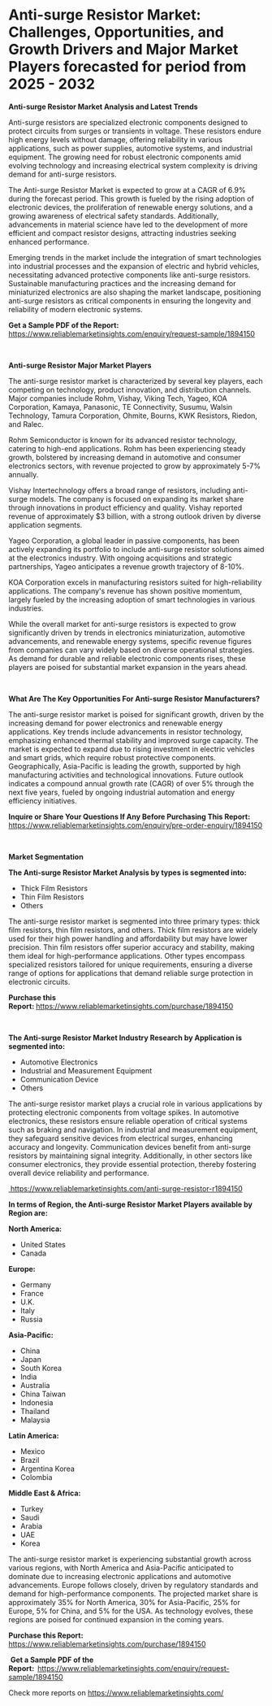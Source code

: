 <p><h1>Anti-surge Resistor Market: Challenges, Opportunities, and Growth Drivers and Major Market Players forecasted for period from 2025 - 2032</h1></p><p><strong>Anti-surge Resistor Market Analysis and Latest Trends</strong></p>
<p><p>Anti-surge resistors are specialized electronic components designed to protect circuits from surges or transients in voltage. These resistors endure high energy levels without damage, offering reliability in various applications, such as power supplies, automotive systems, and industrial equipment. The growing need for robust electronic components amid evolving technology and increasing electrical system complexity is driving demand for anti-surge resistors.</p><p>The Anti-surge Resistor Market is expected to grow at a CAGR of 6.9% during the forecast period. This growth is fueled by the rising adoption of electronic devices, the proliferation of renewable energy solutions, and a growing awareness of electrical safety standards. Additionally, advancements in material science have led to the development of more efficient and compact resistor designs, attracting industries seeking enhanced performance.</p><p>Emerging trends in the market include the integration of smart technologies into industrial processes and the expansion of electric and hybrid vehicles, necessitating advanced protective components like anti-surge resistors. Sustainable manufacturing practices and the increasing demand for miniaturized electronics are also shaping the market landscape, positioning anti-surge resistors as critical components in ensuring the longevity and reliability of modern electronic systems.</p></p>
<p><strong>Get a Sample PDF of the Report:&nbsp;</strong> <a href="https://www.reliablemarketinsights.com/enquiry/request-sample/1894150?utm_campaign=3038&utm_medium=2&utm_source=Github&utm_content=ia&utm_term=07042025&utm_id=anti-surge-resistor">https://www.reliablemarketinsights.com/enquiry/request-sample/1894150</a></p>
<p>&nbsp;</p>
<p><strong>Anti-surge Resistor Major Market Players</strong></p>
<p><p>The anti-surge resistor market is characterized by several key players, each competing on technology, product innovation, and distribution channels. Major companies include Rohm, Vishay, Viking Tech, Yageo, KOA Corporation, Kamaya, Panasonic, TE Connectivity, Susumu, Walsin Technology, Tamura Corporation, Ohmite, Bourns, KWK Resistors, Riedon, and Ralec.</p><p>Rohm Semiconductor is known for its advanced resistor technology, catering to high-end applications. Rohm has been experiencing steady growth, bolstered by increasing demand in automotive and consumer electronics sectors, with revenue projected to grow by approximately 5-7% annually.</p><p>Vishay Intertechnology offers a broad range of resistors, including anti-surge models. The company is focused on expanding its market share through innovations in product efficiency and quality. Vishay reported revenue of approximately $3 billion, with a strong outlook driven by diverse application segments.</p><p>Yageo Corporation, a global leader in passive components, has been actively expanding its portfolio to include anti-surge resistor solutions aimed at the electronics industry. With ongoing acquisitions and strategic partnerships, Yageo anticipates a revenue growth trajectory of 8-10%.</p><p>KOA Corporation excels in manufacturing resistors suited for high-reliability applications. The company's revenue has shown positive momentum, largely fueled by the increasing adoption of smart technologies in various industries.</p><p>While the overall market for anti-surge resistors is expected to grow significantly driven by trends in electronics miniaturization, automotive advancements, and renewable energy systems, specific revenue figures from companies can vary widely based on diverse operational strategies. As demand for durable and reliable electronic components rises, these players are poised for substantial market expansion in the years ahead.</p></p>
<p>&nbsp;</p>
<p><strong>What Are The Key Opportunities For Anti-surge Resistor Manufacturers?</strong></p>
<p><p>The anti-surge resistor market is poised for significant growth, driven by the increasing demand for power electronics and renewable energy applications. Key trends include advancements in resistor technology, emphasizing enhanced thermal stability and improved surge capacity. The market is expected to expand due to rising investment in electric vehicles and smart grids, which require robust protective components. Geographically, Asia-Pacific is leading the growth, supported by high manufacturing activities and technological innovations. Future outlook indicates a compound annual growth rate (CAGR) of over 5% through the next five years, fueled by ongoing industrial automation and energy efficiency initiatives.</p></p>
<p><strong>Inquire or Share Your Questions If Any Before Purchasing This Report:</strong> <a href="https://www.reliablemarketinsights.com/enquiry/pre-order-enquiry/1894150?utm_campaign=3038&utm_medium=2&utm_source=Github&utm_content=ia&utm_term=07042025&utm_id=anti-surge-resistor">https://www.reliablemarketinsights.com/enquiry/pre-order-enquiry/1894150</a></p>
<p>&nbsp;</p>
<p><strong>Market Segmentation</strong></p>
<p><strong>The Anti-surge Resistor Market Analysis by types is segmented into:</strong></p>
<p><ul><li>Thick Film Resistors</li><li>Thin Film Resistors</li><li>Others</li></ul></p>
<p><p>The anti-surge resistor market is segmented into three primary types: thick film resistors, thin film resistors, and others. Thick film resistors are widely used for their high power handling and affordability but may have lower precision. Thin film resistors offer superior accuracy and stability, making them ideal for high-performance applications. Other types encompass specialized resistors tailored for unique requirements, ensuring a diverse range of options for applications that demand reliable surge protection in electronic circuits.</p></p>
<p><strong>Purchase this Report:&nbsp;</strong><a href="https://www.reliablemarketinsights.com/purchase/1894150?utm_campaign=3038&utm_medium=2&utm_source=Github&utm_content=ia&utm_term=07042025&utm_id=anti-surge-resistor">https://www.reliablemarketinsights.com/purchase/1894150</a></p>
<p>&nbsp;</p>
<p><strong>The Anti-surge Resistor Market Industry Research by Application is segmented into:</strong></p>
<p><ul><li>Automotive Electronics</li><li>Industrial and Measurement Equipment</li><li>Communication Device</li><li>Others</li></ul></p>
<p><p>The anti-surge resistor market plays a crucial role in various applications by protecting electronic components from voltage spikes. In automotive electronics, these resistors ensure reliable operation of critical systems such as braking and navigation. In industrial and measurement equipment, they safeguard sensitive devices from electrical surges, enhancing accuracy and longevity. Communication devices benefit from anti-surge resistors by maintaining signal integrity. Additionally, in other sectors like consumer electronics, they provide essential protection, thereby fostering overall device reliability and performance.</p></p>
<p><a href="https://www.reliablemarketinsights.com/anti-surge-resistor-r1894150?utm_campaign=3038&utm_medium=2&utm_source=Github&utm_content=ia&utm_term=07042025&utm_id=anti-surge-resistor">&nbsp;https://www.reliablemarketinsights.com/anti-surge-resistor-r1894150</a></p>
<p><strong>In terms of Region, the Anti-surge Resistor Market Players available by Region are:</strong></p>
<p>
    <p> <strong> North America: </strong>
        <ul>
            <li>United States</li>
            <li>Canada</li>
        </ul>
        </p> 
    <p> <strong> Europe: </strong>
        <ul>
            <li>Germany</li>
            <li>France</li>
            <li>U.K.</li>
            <li>Italy</li>
            <li>Russia</li>
        </ul>
        </p> 
    <p> <strong> Asia-Pacific: </strong>
        <ul>
            <li>China</li>
            <li>Japan</li>
            <li>South Korea</li>
            <li>India</li>
            <li>Australia</li>
            <li>China Taiwan</li>
            <li>Indonesia</li>
            <li>Thailand</li>
            <li>Malaysia</li>
        </ul>
        </p> 
    <p> <strong> Latin America: </strong>
        <ul>
            <li>Mexico</li>
            <li>Brazil</li>
            <li>Argentina Korea</li>
            <li>Colombia</li>
        </ul>
        </p> 
    <p> <strong> Middle East & Africa: </strong>
        <ul>
            <li>Turkey</li>
            <li>Saudi</li>
            <li>Arabia</li>
            <li>UAE</li>
            <li>Korea</li>
        </ul>
    </p>
    </p>
<p><p>The anti-surge resistor market is experiencing substantial growth across various regions, with North America and Asia-Pacific anticipated to dominate due to increasing electronic applications and automotive advancements. Europe follows closely, driven by regulatory standards and demand for high-performance components. The projected market share is approximately 35% for North America, 30% for Asia-Pacific, 25% for Europe, 5% for China, and 5% for the USA. As technology evolves, these regions are poised for continued expansion in the coming years.</p></p>
<p><strong>Purchase this Report: </strong><a href="https://www.reliablemarketinsights.com/purchase/1894150?utm_campaign=3038&utm_medium=2&utm_source=Github&utm_content=ia&utm_term=07042025&utm_id=anti-surge-resistor">https://www.reliablemarketinsights.com/purchase/1894150</a></p>
<p>&nbsp;<strong>Get a Sample PDF of the Report:&nbsp;&nbsp;</strong><a href="https://www.reliablemarketinsights.com/enquiry/request-sample/1894150?utm_campaign=3038&utm_medium=2&utm_source=Github&utm_content=ia&utm_term=07042025&utm_id=anti-surge-resistor">https://www.reliablemarketinsights.com/enquiry/request-sample/1894150</a></p>
<p><strong></strong></p>
<p>Check more reports on <a href="https://www.reliablemarketinsights.com/?utm_campaign=3038&utm_medium=2&utm_source=Github&utm_content=ia&utm_term=07042025&utm_id=anti-surge-resistor">https://www.reliablemarketinsights.com/</a></p>